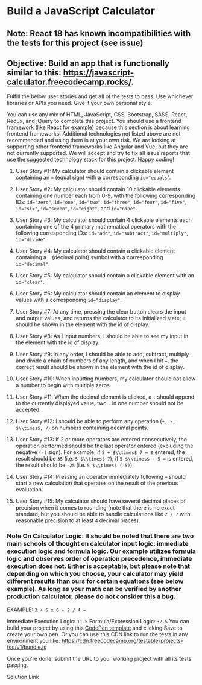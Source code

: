 # Build a JavaScript Calculator

## Note: React 18 has known incompatibilities with the tests for this project (see issue)

## Objective: Build an app that is functionally similar to this: <https://javascript-calculator.freecodecamp.rocks/>.

Fulfill the below user stories and get all of the tests to pass. Use whichever libraries or APIs you need. Give it your own personal style.

You can use any mix of HTML, JavaScript, CSS, Bootstrap, SASS, React, Redux, and jQuery to complete this project. You should use a frontend framework (like React for example) because this section is about learning frontend frameworks. Additional technologies not listed above are not recommended and using them is at your own risk. We are looking at supporting other frontend frameworks like Angular and Vue, but they are not currently supported. We will accept and try to fix all issue reports that use the suggested technology stack for this project. Happy coding!

1.  User Story #1: My calculator should contain a clickable element containing an `=` (equal sign) with a corresponding `id="equals`".

2.  User Story #2: My calculator should contain 10 clickable elements containing one number each from 0-9, with the following corresponding IDs: `id="zero"`, `id="one"`, `id="two"`, `id="three"`, `id="four"`, `id="five"`, `id="six"`, `id="seven"`, `id="eight"`, and `id="nine"`.

3.  User Story #3: My calculator should contain 4 clickable elements each containing one of the 4 primary mathematical operators with the following corresponding IDs: `id="add"`, `id="subtract"`, `id="multiply"`, `id="divide"`.

4.  User Story #4: My calculator should contain a clickable element containing a `.` (decimal point) symbol with a corresponding `id="decimal"`.

5.  User Story #5: My calculator should contain a clickable element with an `id="clear"`.

6.  User Story #6: My calculator should contain an element to display values with a corresponding `id="display"`.

7.  User Story #7: At any time, pressing the clear button clears the input and output values, and returns the calculator to its initialized state; `0` should be shown in the element with the id of display.

8.  User Story #8: As I input numbers, I should be able to see my input in the element with the id of display.

9.  User Story #9: In any order, I should be able to add, subtract, multiply and divide a chain of numbers of any length, and when I hit `=`, the correct result should be shown in the element with the id of display.

10. User Story #10: When inputting numbers, my calculator should not allow a number to begin with multiple zeros.

11. User Story #11: When the decimal element is clicked, a `.` should append to the currently displayed value; two `.` in one number should not be accepted.

12. User Story #12: I should be able to perform any operation (`+, -, $\\times$, /`) on numbers containing decimal points.

13. User Story #13: If 2 or more operators are entered consecutively, the operation performed should be the last operator entered (excluding the negative `(-)` sign). For example, if `5 + $\\times$ 7 =` is entered, the result should be `35` (i.e. `5 $\\times$ 7`); if `5 $\\times$ - 5 =` is entered, the result should be `-25` (i.e. `5 $\\times$ (-5)`).

14. User Story #14: Pressing an operator immediately following `=` should start a new calculation that operates on the result of the previous evaluation.

15. User Story #15: My calculator should have several decimal places of precision when it comes to rounding (note that there is no exact standard, but you should be able to handle calculations like `2 / 7` with reasonable precision to at least `4` decimal places).

### Note On Calculator Logic: It should be noted that there are two main schools of thought on calculator input logic: immediate execution logic and formula logic. Our example utilizes formula logic and observes order of operation precedence, immediate execution does not. Either is acceptable, but please note that depending on which you choose, your calculator may yield different results than ours for certain equations (see below example). As long as your math can be verified by another production calculator, please do not consider this a bug.

EXAMPLE: `3 + 5 x 6 - 2 / 4 =`

Immediate Execution Logic: `11.5`
Formula/Expression Logic: `32.5`
You can build your project by using this [CodePen template](https://codepen.io/pen?template=MJjpwO) and clicking Save to create your own pen. Or you can use this CDN link to run the tests in any environment you like: <https://cdn.freecodecamp.org/testable-projects-fcc/v1/bundle.js>

Once you're done, submit the URL to your working project with all its tests passing.

Solution Link
